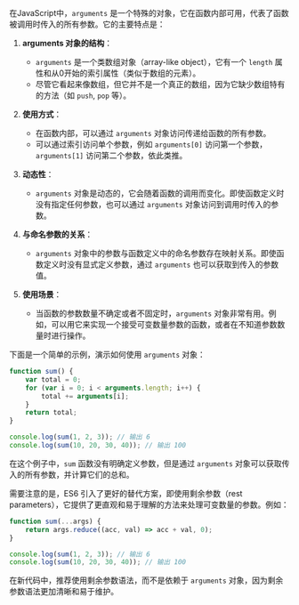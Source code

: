 在JavaScript中，`arguments` 是一个特殊的对象，它在函数内部可用，代表了函数被调用时传入的所有参数。它的主要特点是：

1. **arguments 对象的结构**：
   - `arguments` 是一个类数组对象（array-like object），它有一个 `length` 属性和从0开始的索引属性（类似于数组的元素）。
   - 尽管它看起来像数组，但它并不是一个真正的数组，因为它缺少数组特有的方法（如 `push`, `pop` 等）。

2. **使用方式**：
   - 在函数内部，可以通过 `arguments` 对象访问传递给函数的所有参数。
   - 可以通过索引访问单个参数，例如 `arguments[0]` 访问第一个参数，`arguments[1]` 访问第二个参数，依此类推。

3. **动态性**：
   - `arguments` 对象是动态的，它会随着函数的调用而变化。即使函数定义时没有指定任何参数，也可以通过 `arguments` 对象访问到调用时传入的参数。

4. **与命名参数的关系**：
   - `arguments` 对象中的参数与函数定义中的命名参数存在映射关系。即使函数定义时没有显式定义参数，通过 `arguments` 也可以获取到传入的参数值。

5. **使用场景**：
   - 当函数的参数数量不确定或者不固定时，`arguments` 对象非常有用。例如，可以用它来实现一个接受可变数量参数的函数，或者在不知道参数数量时进行操作。

下面是一个简单的示例，演示如何使用 `arguments` 对象：

```javascript
function sum() {
    var total = 0;
    for (var i = 0; i < arguments.length; i++) {
        total += arguments[i];
    }
    return total;
}

console.log(sum(1, 2, 3)); // 输出 6
console.log(sum(10, 20, 30, 40)); // 输出 100
```

在这个例子中，`sum` 函数没有明确定义参数，但是通过 `arguments` 对象可以获取传入的所有参数，并计算它们的总和。

需要注意的是，ES6 引入了更好的替代方案，即使用剩余参数（rest parameters），它提供了更直观和易于理解的方法来处理可变数量的参数。例如：

```javascript
function sum(...args) {
    return args.reduce((acc, val) => acc + val, 0);
}

console.log(sum(1, 2, 3)); // 输出 6
console.log(sum(10, 20, 30, 40)); // 输出 100
```

在新代码中，推荐使用剩余参数语法，而不是依赖于 `arguments` 对象，因为剩余参数语法更加清晰和易于维护。